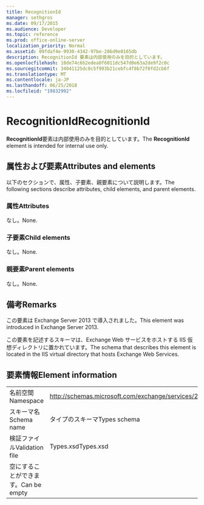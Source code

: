 ```yaml
---
title: RecognitionId
manager: sethgros
ms.date: 09/17/2015
ms.audience: Developer
ms.topic: reference
ms.prod: office-online-server
localization_priority: Normal
ms.assetid: 09fdaf4e-9930-4342-97be-286d9e0165db
description: RecognitionId 要素は内部使用のみを目的としています。
ms.openlocfilehash: 10de74c6b2edea0f6011dc547d0e63a2de9f2c0c
ms.sourcegitcommit: 34041125dc8c5f993b21cebfc4f8b72f0fd2cb6f
ms.translationtype: MT
ms.contentlocale: ja-JP
ms.lasthandoff: 06/25/2018
ms.locfileid: "19832992"
---
```

# <a name="recognitionid"></a><span data-ttu-id="fa586-103">RecognitionId</span><span class="sxs-lookup"><span data-stu-id="fa586-103">RecognitionId</span></span>

<span data-ttu-id="fa586-104">**RecognitionId**要素は内部使用のみを目的としています。</span><span class="sxs-lookup"><span data-stu-id="fa586-104">The **RecognitionId** element is intended for internal use only.</span></span> 

## <a name="attributes-and-elements"></a><span data-ttu-id="fa586-105">属性および要素</span><span class="sxs-lookup"><span data-stu-id="fa586-105">Attributes and elements</span></span>

<span data-ttu-id="fa586-106">以下のセクションで、属性、子要素、親要素について説明します。</span><span class="sxs-lookup"><span data-stu-id="fa586-106">The following sections describe attributes, child elements, and parent elements.</span></span>
  
### <a name="attributes"></a><span data-ttu-id="fa586-107">属性</span><span class="sxs-lookup"><span data-stu-id="fa586-107">Attributes</span></span>

<span data-ttu-id="fa586-108">なし。</span><span class="sxs-lookup"><span data-stu-id="fa586-108">None.</span></span>
  
### <a name="child-elements"></a><span data-ttu-id="fa586-109">子要素</span><span class="sxs-lookup"><span data-stu-id="fa586-109">Child elements</span></span>

<span data-ttu-id="fa586-110">なし。</span><span class="sxs-lookup"><span data-stu-id="fa586-110">None.</span></span>
  
### <a name="parent-elements"></a><span data-ttu-id="fa586-111">親要素</span><span class="sxs-lookup"><span data-stu-id="fa586-111">Parent elements</span></span>

<span data-ttu-id="fa586-112">なし。</span><span class="sxs-lookup"><span data-stu-id="fa586-112">None.</span></span>
  
## <a name="remarks"></a><span data-ttu-id="fa586-113">備考</span><span class="sxs-lookup"><span data-stu-id="fa586-113">Remarks</span></span>

<span data-ttu-id="fa586-114">この要素は Exchange Server 2013 で導入されました。</span><span class="sxs-lookup"><span data-stu-id="fa586-114">This element was introduced in Exchange Server 2013.</span></span>
  
<span data-ttu-id="fa586-115">この要素を記述するスキーマは、Exchange Web サービスをホストする IIS 仮想ディレクトリに置かれています。</span><span class="sxs-lookup"><span data-stu-id="fa586-115">The schema that describes this element is located in the IIS virtual directory that hosts Exchange Web Services.</span></span>
  
## <a name="element-information"></a><span data-ttu-id="fa586-116">要素情報</span><span class="sxs-lookup"><span data-stu-id="fa586-116">Element information</span></span>

|||
|:-----|:-----|
|<span data-ttu-id="fa586-117">名前空間</span><span class="sxs-lookup"><span data-stu-id="fa586-117">Namespace</span></span>  <br/> |http://schemas.microsoft.com/exchange/services/2006/types  <br/> |
|<span data-ttu-id="fa586-118">スキーマ名</span><span class="sxs-lookup"><span data-stu-id="fa586-118">Schema name</span></span>  <br/> |<span data-ttu-id="fa586-119">タイプのスキーマ</span><span class="sxs-lookup"><span data-stu-id="fa586-119">Types schema</span></span>  <br/> |
|<span data-ttu-id="fa586-120">検証ファイル</span><span class="sxs-lookup"><span data-stu-id="fa586-120">Validation file</span></span>  <br/> |<span data-ttu-id="fa586-121">Types.xsd</span><span class="sxs-lookup"><span data-stu-id="fa586-121">Types.xsd</span></span>  <br/> |
|<span data-ttu-id="fa586-122">空にすることができます。</span><span class="sxs-lookup"><span data-stu-id="fa586-122">Can be empty</span></span>  <br/> ||
   

